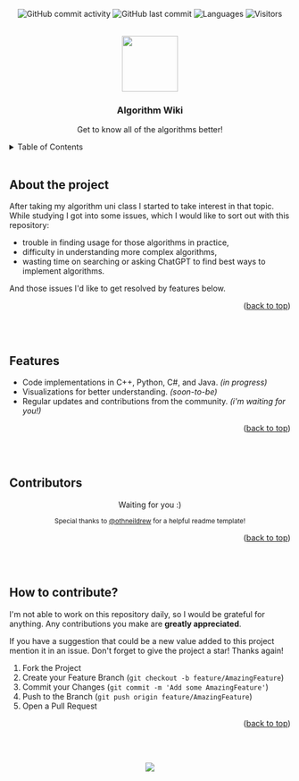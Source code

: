 <div align="center">
<a name="readme-top"></a>

  ![GitHub commit activity](https://img.shields.io/github/commit-activity/t/Ruthietta/algorithm-wiki?style=for-the-badge&color=216ed6&label=Total%20commits)
  ![GitHub last commit](https://img.shields.io/github/last-commit/Ruthietta/algorithm-wiki?style=for-the-badge&color=216ed6&label=Last%20update)
  ![Languages](https://img.shields.io/badge/Languages-C++%20|%20Python%20|%20C%23%20|%20Java-green?style=for-the-badge&color=216ed6&label=Used%20languages)
  ![Visitors](https://api.visitorbadge.io/api/visitors?path=https%3A%2F%2Fgithub.com%2FRuthietta%2Falgorithm-wiki&countColor=%23216ed6)

  <br />

  <img src="https://i.ibb.co/cF0gt2t/neural.png" align="center" width="100px" />

  ### Algorithm Wiki

  Get to know all of the algorithms better!

</div>
<details>
  <summary>Table of Contents</summary>
  <ol>
    Soon-to-be!
  </ol>
</details>


<br />

## About the project

After taking my algorithm uni class I started to take interest in that topic. While studying I got into some issues, which I would like to sort out with this repository:
 * trouble in finding usage for those algorithms in practice,
 * difficulty in understanding more complex algorithms,
 * wasting time on searching or asking ChatGPT to find best ways to implement algorithms.

And those issues I'd like to get resolved by features below.

<p align="right">(<a href="#readme-top">back to top</a>)</p>
<br /><br />

## Features
- Code implementations in C++, Python, C#, and Java. <i> (in progress) </i>
- Visualizations for better understanding. <i> (soon-to-be) </i>
- Regular updates and contributions from the community. <i> (i'm waiting for you!) </i>

<p align="right">(<a href="#readme-top">back to top</a>)</p>
<br /><br />

## Contributors
<div align="center">
  Waiting for you :)

  <sub>Special thanks to <a href="https://github.com/othneildrew/Best-README-Template">@othneildrew</a> for a helpful readme template!</sub></div>
<p align="right">(<a href="#readme-top">back to top</a>)</p>

  <br /><br />

## How to contribute?
I'm not able to work on this repository daily, so I would be grateful for anything. Any contributions you make are **greatly appreciated**.

If you have a suggestion that could be a new value added to this project mention it in an issue.
Don't forget to give the project a star! Thanks again!

1. Fork the Project
2. Create your Feature Branch (`git checkout -b feature/AmazingFeature`)
3. Commit your Changes (`git commit -m 'Add some AmazingFeature'`)
4. Push to the Branch (`git push origin feature/AmazingFeature`)
5. Open a Pull Request

<p align="right">(<a href="#readme-top">back to top</a>)</p>

<br /><br />
<div align="center">
  <img src="https://img.shields.io/badge/Created%20by%20Ruthietta-April%202024-216ed6?style=for-the-badge" />
</div>

</div>
